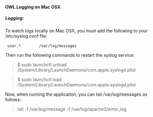 
#### OWL Logging on Mac OSX

##### Logging:  

To watch logs locally on Mac OSX, you must add the following to your /etc/syslog.conf file:

` user.*`   &nbsp;&nbsp;&nbsp;&nbsp;&nbsp;&nbsp;&nbsp;&nbsp;&nbsp;&nbsp;&nbsp;&nbsp;&nbsp; `/var/log/messages`

Then run the following commands to restart the syslog service:

> $ sudo launchctl unload /System/Library/LaunchDaemons/com.apple.syslogd.plist  

> $ sudo launchctl load /System/Library/LaunchDaemons/com.apple.syslogd.plist

Now, when running the application, you can tail /var/log/messages as follows:   

> tail -f /var/log/message -f /var/log/apache2/error_log
